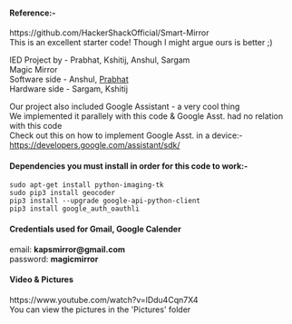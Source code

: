 <h4>Reference:-</h4>
https://github.com/HackerShackOfficial/Smart-Mirror<br>
This is an excellent starter code! Though I might argue ours is better ;)<br>


IED Project by - Prabhat, Kshitij, Anshul, Sargam<br>
Magic Mirror<br>
Software side - Anshul, <u>Prabhat</u><br>
Hardware side - Sargam, Kshitij<br>


Our project also included Google Assistant - a very cool thing<br>
We implemented it parallely with this code & Google Asst. had no relation with this code<br>
Check out this on how to implement Google Asst. in a device:-<br>
https://developers.google.com/assistant/sdk/


<h4>Dependencies you must install in order for this code to work:-</h4>
<code>sudo apt-get install python-imaging-tk</code><br>
<code>sudo pip3 install geocoder</code><br>
<code>pip3 install --upgrade google-api-python-client</code><br>
<code>pip3 install google_auth_oauthli</code><br>


<h4>Credentials used for Gmail, Google Calender</h4>
email: <b>kapsmirror@gmail.com</b><br>
password: <b>magicmirror</b><br>


<h4>Video & Pictures</h4>
https://www.youtube.com/watch?v=lDdu4Cqn7X4<br>
You can view the pictures in the 'Pictures' folder<br>
<br>
